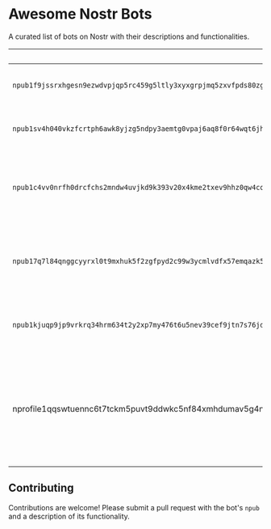 # Awesome Nostr Bots

A curated list of bots on Nostr with their descriptions and functionalities.

| npub                                                         | Bot Info                                |
|-------------------------------------------------------------|-----------------------------------------|
| `npub1f9jssrxhgesn9ezwdvpjqp5rc459g5ltly3xyxgrpjmq5zxvfpds80zglw` | **Bitcoin Bot**: Provides Bitcoin updates. |
| `npub1sv4h040vkzfcrtph6awk8yjzg5ndpy3aemtg0vpaj6aq8f0r64wqt6jhex` | **BisqBot**: Provides Bisq trading information. |
| `npub1c4vv0nrfh0drcfchs2mndw4uvjkd9k393v20x4kme2txev9hhz0qw4cqk7` | **Tracking Token Disrespector**: Tracks tokens with minimal respect. |
| `npub17q7l84qnggcyyrxl0t9mxhuk5f2zgfpyd2c99w3ycmlvdfx57emqazk5dk` | **5-minute Bitcoin Fee Bot**: Shares Bitcoin fee updates every 5 minutes. |
| `npub1kjuqp9jp9vrkrq34hrm634t2y2xp7my476t6u5nev39cef9jtn7s76jd7z` | **Candle Factory**: Generates market candles. |
| nprofile1qqswtuennc6t7tckm5puvt9ddwkc5nf84xmhdumav5g4nqlzp9fd2ngpremhxue69uhkummnw3ez6ur4vgh8wetvd3hhyer9wghxuet59uq32amnwvaz7tmjv4kxz7fwdehhxarj9e3xwtcprpmhxue69uhhyetvv9ujuumfv9khxarj9e3k7mf0sdyaj5 | **Spaceship**: ACTION ZONE indicator is simple EMA12 and EMA26 cross. This alert will be sent every 4 hours |



## Contributing
Contributions are welcome! Please submit a pull request with the bot's `npub` and a description of its functionality.
